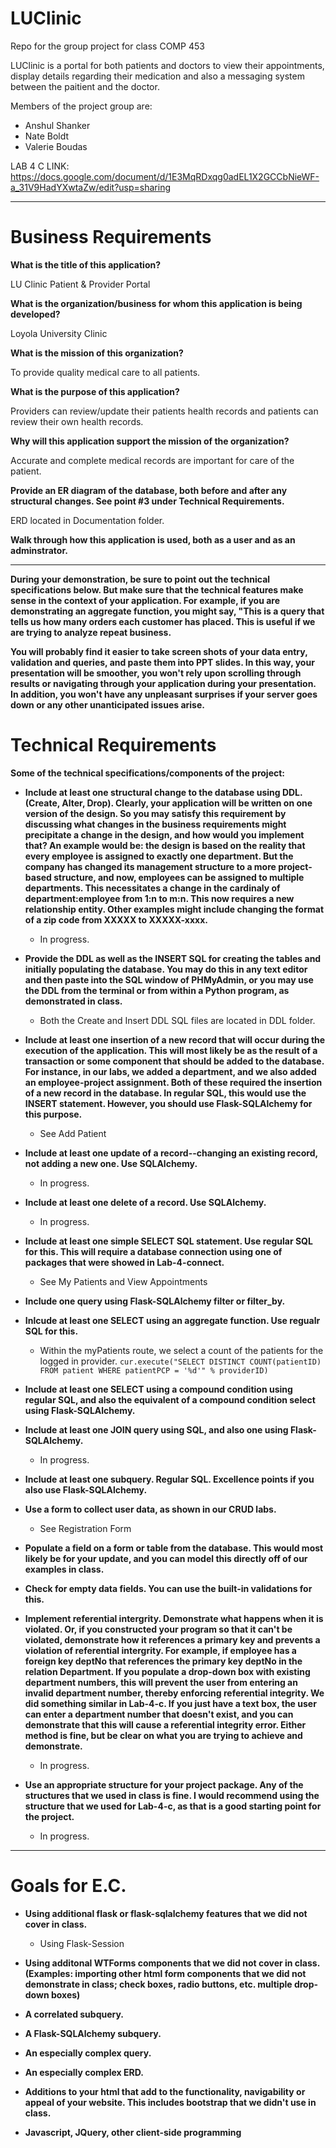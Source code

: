 # LUClinic

Repo for the group project for class COMP 453

LUClinic is a portal for both patients and doctors to view their appointments, display details regarding their medication and also a messaging system between the paitient and the doctor.

Members of the project group are:

- Anshul Shanker
- Nate Boldt
- Valerie Boudas

LAB 4 C LINK: https://docs.google.com/document/d/1E3MqRDxqg0adEL1X2GCCbNieWF-a_31V9HadYXwtaZw/edit?usp=sharing

---

# Business Requirements

**What is the title of this application?**

LU Clinic Patient & Provider Portal

**What is the organization/business for whom this application is being developed?**

Loyola University Clinic

**What is the mission of this organization?**

To provide quality medical care to all patients.

**What is the purpose of this application?**

Providers can review/update their patients health records and patients can review their own health records.

**Why will this application support the mission of the organization?**

Accurate and complete medical records are important for care of the patient.

**Provide an ER diagram of the database, both before and after any structural changes.  See point #3 under Technical Requirements.**

ERD located in Documentation folder.

**Walk through how this application is used, both as a user and as an adminstrator.**

---

**During your demonstration, be sure to point out the technical specifications below. But make sure that the technical features make sense in the context of your application.  For example, if you are demonstrating an aggregate function, you might say, "This is a query that tells us how many orders each customer has placed.  This is useful if we are trying to analyze repeat business.**

**You will probably find it easier to take screen shots of your data entry, validation and queries, and paste them into PPT slides.  In this way, your presentation will be smoother, you won't rely upon scrolling through results or navigating through your application during your presentation.  In addition, you won't have any unpleasant surprises if your server goes down or any other unanticipated issues arise.**

# Technical Requirements
**Some of the technical specifications/components of the project:**

- **Include at least one structural change to the database using DDL.  (Create, Alter, Drop). Clearly, your application will be written on one version of the design.  So you may satisfy this requirement by discussing what changes in the business requirements might precipitate a change in the design, and how would you implement that?  An example would be:  the design is based on the reality that every employee is assigned to exactly one department.  But the company has changed its management structure to a more project-based structure, and now, employees can be assigned to multiple departments.  This necessitates a change in the cardinaly of department:employee from 1:n to m:n.  This now requires a new relationship entity.  Other examples might include changing the format of a zip code from XXXXX to XXXXX-xxxx.**

   * In progress.

- **Provide the DDL as well as the INSERT SQL for creating the tables and initially populating the database.  You may do this in any text editor and then paste into the SQL window of PHMyAdmin, or you may use the DDL from the terminal or from within a Python program, as demonstrated in class.**

  * Both the Create and Insert DDL SQL files are located in DDL folder.

- **Include at least one insertion of a new record that will occur during the execution of the application.  This will most likely be as the result of a transaction or some component that should be added to the database.  For instance, in our labs, we added a department, and we also added an employee-project assignment.  Both of these required the insertion of a new record in the database.  In regular SQL, this would use the INSERT statement.  However, you should use Flask-SQLAlchemy for this purpose.**

  * See Add Patient

- **Include at least one update of a record--changing an existing record, not adding a new one.  Use SQLAlchemy.**

  * In progress.

- **Include at least one delete of a record.  Use SQLAlchemy.**

  * In progress.

- **Include at least one simple SELECT SQL statement.  Use regular SQL for this.  This will require a database connection using one of packages that were showed in Lab-4-connect.**

  * See My Patients and View Appointments

- **Include one query using Flask-SQLAlchemy filter or filter_by.**

- **Inlcude at least one SELECT using an aggregate function.  Use regualr SQL for this.**
  * Within the myPatients route, we select a count of the patients for the logged in provider.
`cur.execute("SELECT DISTINCT COUNT(patientID) FROM patient WHERE patientPCP = '%d'" % providerID)`

- **Include at least one SELECT using a compound condition using regular SQL, and also the equivalent of a compound condition select using Flask-SQLAlchemy.**

- **Include at least one JOIN query using SQL, and also one using Flask-SQLAlchemy.**

  * In progress.

- **Include at least one subquery.  Regular SQL.  Excellence points if you also use Flask-SQLAlchemy.**

- **Use a form to collect user data, as shown in our CRUD labs.**

  * See Registration Form

- **Populate a field on a form or table from the database.  This would most likely be for your update, and you can model this directly off of our examples in class.**

- **Check for empty data fields. You can use the built-in validations for this.**

- **Implement referential intergrity.  Demonstrate what happens when it is violated. Or, if you constructed your program so that it can't be violated, demonstrate how it references a primary key and prevents a violation of referential intergrity.  For example, if employee has a foreign key deptNo that references the primary key deptNo in the relation Department.  If you populate a drop-down box with existing department numbers, this will prevent the user from entering an invalid department number, thereby enforcing referential integrity.  We did something similar in Lab-4-c.  If you just have a text box, the user can enter a department number that doesn't exist, and you can demonstrate that this will cause a referential integrity error.  Either method is fine, but be clear on what you are trying to achieve and demonstrate.**

  * In progress.

- **Use an appropriate structure for your project package.  Any of the structures that we used in class is fine.  I would recommend using the structure that we used for Lab-4-c, as that is a good starting point for the project.**

  * In progress.

---

# Goals for E.C.

- **Using additional flask or flask-sqlalchemy features that we did not cover in class.**

  * Using Flask-Session

- **Using additonal WTForms components that we did not cover in class. (Examples:  importing other html form components that we did not demonstrate in class; check boxes, radio buttons, etc. multiple drop-down boxes)**

- **A correlated subquery.**

- **A Flask-SQLAlchemy subquery.**

- **An especially complex query.**

- **An especially complex ERD.**

- **Additions to your html that add to the functionality, navigability or appeal of your website.  This includes bootstrap that we didn't use in class.**

- **Javascript, JQuery, other client-side programming**
